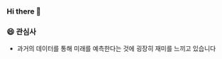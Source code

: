 ### Hi there 👋

<!--
**simsimee/simsimee** is a ✨ _special_ ✨ repository because its `README.md` (this file) appears on your GitHub profile.

Here are some ideas to get you started:

- 🔭 I’m currently working on ...
- 🌱 I’m currently learning ...
- 👯 I’m looking to collaborate on ...
- 🤔 I’m looking for help with ...
- 💬 Ask me about ...
- 📫 How to reach me: ...
- 😄 Pronouns: ...
- ⚡ Fun fact: ...
-->

### 😄 관심사
- 과거의 데이터를 통해 미래를 예측한다는 것에 굉장히 재미를 느끼고 있습니다
